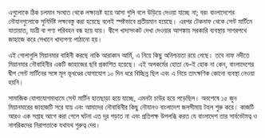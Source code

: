 এগুলোকে ঠিক চলমান সংঘাত থেকে লক্ষ্যভ্রষ্ট হয়ে আসা গুলি বলে উড়িয়ে দেওয়া যাচ্ছে না; বরং বাংলাদেশের নৌযানগুলোকে সুনির্দিষ্ট লক্ষ্যবস্তু করা হয়েছে বলেই স্পষ্টভাবে প্রতীয়মান হয়েছে। এরপর টেকনাফ থেকে সেন্ট মার্টিনে যাতায়াত, যাত্রী বা পণ্য পরিবহন বন্ধ হয়ে যায়। দ্বীপে খাদ্যসংকট দেখা দেওয়ার আশঙ্কায় সরকারি ব্যবস্থায় সাগরপথে জাহাজে করে সেখানে খাদ্যপণ্য পাঠানো হয়। 

এই গোলাগুলি মিয়ানমার বাহিনী করছে নাকি আরাকান আর্মি, এ নিয়ে কিছু অনিশ্চয়তা রয়ে গেছে। তবে নাফ নদীতে মিয়ানমার নৌবাহিনীর একটি জাহাজের ছবি প্রকাশিত হয়েছে। এই অপকর্মের হোতা যে–ই হোক না কেন, বাংলাদেশের দ্বীপ সেন্ট মার্টিনের সঙ্গে মূল ভূখণ্ডের যোগাযোগ ১০ দিন ধরে বিচ্ছিন্ন ছিল এবং এ নিয়ে তাৎক্ষণিক কোনো ব্যবস্থা নেওয়া হয়নি। 

সামাজিক যোগাযোগমাধ্যমে সেন্ট মার্টিন হাতছাড়া হয়ে যাচ্ছে, এমনটা চাউর হয়ে পড়েছিল। অবশেষে ১৫ জুন মিয়ানমারের জাহাজটি সরে যায় এবং আমাদের নৌবাহিনীর কিছু নৌযানও বাংলাদেশ জলসীমায় টহল শুরু করে। কাজটি আরও এক সপ্তাহ আগে করা গেলে ঘটনা এত দূর গড়াত না এবং প্রতিপক্ষ উপলব্ধি করত যে বাংলাদেশ তার সার্বভৌমত্ব ও নাগরিকদের নিরাপত্তাকে যথাযথ গুরুত্ব দেয়। 

